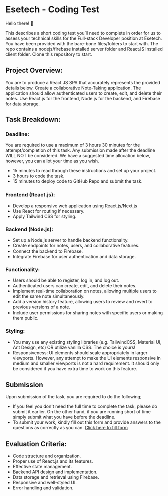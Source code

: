 # Esetech - Coding Test

Hello there! 👋

This describes a short coding test you’ll need to complete in order for us to assess your technical skills for the Full-stack Developer position at Esetech. You have been provided with the bare-bone files/folders to start with. The repo contains a nodejs/firebase installed server folder and ReactJS installed client folder. Clone this repository to start.

## Project Overview:

You are to produce a React JS SPA that accurately represents the provided details below. Create a collaborative Note-Taking application. The application should allow authenticated users to create, edit, and delete their notes. Use React.js for the frontend, Node.js for the backend, and Firebase for data storage.

## Task Breakdown:

### Deadline:

You are required to use a maximum of 3 hours 30 minutes for the attempt/completion of this task. Any submission made after the deadline WILL NOT be considered. We have a suggested time allocation below, however, you can allot your time as you wish.

- 15 minutes to read through these instructions and set up your project.
- 3 hours to code the task.
- 15 minutes to deploy code to GitHub Repo and submit the task.

### Frontend (React.js):

- Develop a responsive web application using React.js/Next.js
- Use React for routing if necessary.
- Apply Tailwind CSS for styling.

### Backend (Node.js):

- Set up a Node.js server to handle backend functionality.
- Create endpoints for notes, users, and collaborative features.
- Connect the backend to Firebase.
- Integrate Firebase for user authentication and data storage.

### Functionality:

- Users should be able to register, log in, and log out.
- Authenticated users can create, edit, and delete their notes.
- Implement real-time collaboration on notes, allowing multiple users to edit the same note simultaneously.
- Add a version history feature, allowing users to review and revert to previous versions of a note.
- Include user permissions for sharing notes with specific users or making them public.

### Styling:

- You may use any existing styling libraries (e.g. TailwindCSS, Material UI, Ant Design, etc) OR utilize vanilla CSS. The choice is yours!
- Responsiveness: UI elements should scale appropriately in larger viewports. However, any attempt to make the UI elements responsive in medium and smaller viewports is not a hard requirement. It should only be considered if you have extra time to work on this feature.

## Submission

Upon submission of the task, you are required to do the following;

- If you feel you don't need the full time to complete the task, please do submit it earlier. On the other hand, if you are running short of time simply submit what you have before the deadline.
- To submit your work, kindly fill out this form and provide answers to the questions as correctly as you can.
  [Click here to fill form](https://docs.google.com/forms/d/e/1FAIpQLSd3g_5Z8qRknigVCX3-5JfIa6JDXBLNbxJeStjXP24AnTjGcg/viewform)

## Evaluation Criteria:

- Code structure and organization.
- Proper use of React.js and its features.
- Effective state management.
- Backend API design and implementation.
- Data storage and retrieval using Firebase.
- Responsive and well-styled UI.
- Error handling and validation.
